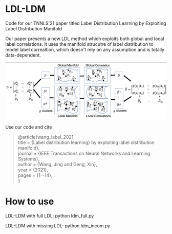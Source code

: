 # LDL-LDM
Code for our TNNLS'21 paper titled Label Distribution Learning by Exploiting Label Distribution Manifold

Our paper presents a new LDL method which exploits both global and local label correlations. It uses the manifold strucutre of label distribution to model label correaltion, which doesn't rely on any assumption and is totally data-dependent. 

![Framework of LDL-LDM](./framework.png)

Use our code and cite
>@article{wang_label_2021, \
	title = {Label distribution learning} by exploiting label distribution manifold}, \
	journal = {IEEE Transactions on Neural Networks and Learning Systems},\
	author = {Wang, Jing and Geng, Xin},\
	year = {2021},\
	pages = {1--14},\
>}



# How to use
LDL-LDM with full LDL: python ldm_full.py

LDL-LDM with missing LDL: python ldm_incom.py

